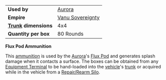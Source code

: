 |                                                 |                                                |
| ----------------------------------------------- | ---------------------------------------------- |
| **Used by**                                     | [Aurora](../vehicles/Aurora.md)                |
| **Empire**                                      | [Vanu Sovereignty](../etc/Vanu_Sovereignty.md) |
| **[Trunk](../terminology/Trunk.md) dimensions** | 4x4                                            |
| **Quantity per box**                            | 80 Rounds                                      |

**Flux Pod Ammunition**

This [ammunition](../items/Ammunition.md) is used by the
[Aurora](../vehicles/Aurora.md)'s [Flux Pod](../items/Flux_Pod.md) and generates
splash damage when it contacts a surface. The boxes can be obtained from any
[Equipment Terminal](../items/Equipment_Terminal.md) to be hand-loaded into the
[vehicle](../vehicles/Vehicle.md)'s [trunk](../terminology/Trunk.md) or acquired
while in the vehicle from a [Repair/Rearm Silo](../items/Repair_Rearm_Silo.md).

